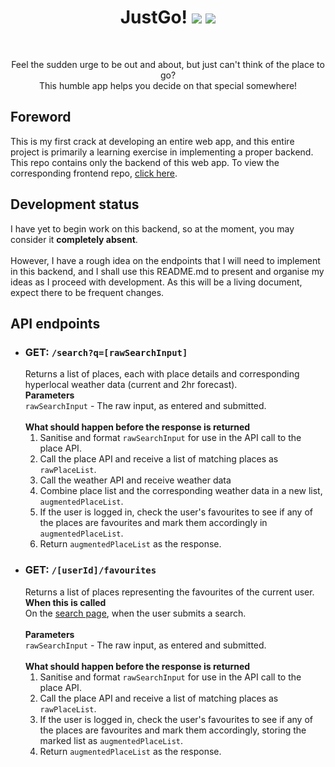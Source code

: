 <div align='center'>
  <h1>
    <div display='flex' align-items='center'>
      JustGo!
      <img src='https://user-images.githubusercontent.com/23531034/148372740-681d6810-c6ef-4560-b64e-996db9079e1e.png#gh-light-mode-only' />
      <img src='https://user-images.githubusercontent.com/23531034/148373133-da36d27f-8f04-49f4-a7c1-ecefd5818801.png#gh-dark-mode-only' />
    </div>
  </h1>
</div>

<br />

<p align='center'>
  Feel the sudden urge to be out and about, but just can't think of the place to go?
  <br />
  This humble app helps you decide on that special somewhere!
</p>

<h2>Foreword</h2>
This is my first crack at developing an entire web app, and this entire project is primarily a learning exercise in implementing a proper backend. This repo contains only the backend of this web app. To view the corresponding frontend repo, <a href='https://github.com/canneth/just-go-frontend' rel='noreferrer'>click here</a>.

<h2>Development status</h2>
I have yet to begin work on this backend, so at the moment, you may consider it <strong>completely absent</strong>.
<br /><br />
However, I have a rough idea on the endpoints that I will need to implement in this backend, and I shall use this README.md to present and organise my ideas as I proceed with development.
As this will be a living document, expect there to be frequent changes.

<h2>API endpoints</h2>
<ul>
  <li>
    <h3>GET: <code>/search?q=[rawSearchInput]</code></h3>
    Returns a list of places, each with place details and corresponding hyperlocal weather data (current and 2hr forecast).
    <br />
    <b>Parameters</b>
    <br />
    <code>rawSearchInput</code> - The raw input, as entered and submitted.
    <br /><br />
    <b>What should happen before the response is returned</b><br />
    <ol>
      <li>Sanitise and format <code>rawSearchInput</code> for use in the API call to the place API.</li>
      <li>Call the place API and receive a list of matching places as <code>rawPlaceList</code>.</li>
      <li>Call the weather API and receive weather data</li>
      <li>Combine place list and the corresponding weather data in a new list, <code>augmentedPlaceList</code>.
      <li>If the user is logged in, check the user's favourites to see if any of the places are favourites and mark them accordingly in <code>augmentedPlaceList</code>.
      <li>Return <code>augmentedPlaceList</code> as the response.</li>
    </ol>
  </li>
  <li>
    <h3>GET: <code>/[userId]/favourites</code></h3>
    Returns a list of places representing the favourites of the current user.
    <br />
    <b>When this is called</b>
    <br />
    On the <a href='https://justgo.dev/search' rel='noreferrer'>search page</a>, when the user submits a search.
    <br /><br />
    <b>Parameters</b>
    <br />
    <code>rawSearchInput</code> - The raw input, as entered and submitted.
    <br /><br />
    <b>What should happen before the response is returned</b>
    <br />
    <ol>
      <li>Sanitise and format <code>rawSearchInput</code> for use in the API call to the place API.</li>
      <li>Call the place API and receive a list of matching places as <code>rawPlaceList</code>.</li>
      <li>If the user is logged in, check the user's favourites to see if any of the places are favourites and mark them accordingly, storing the marked list as <code>augmentedPlaceList</code>.</li>
      <li>Return <code>augmentedPlaceList</code> as the response.</li>
    </ol>
  </li>
</ul>
